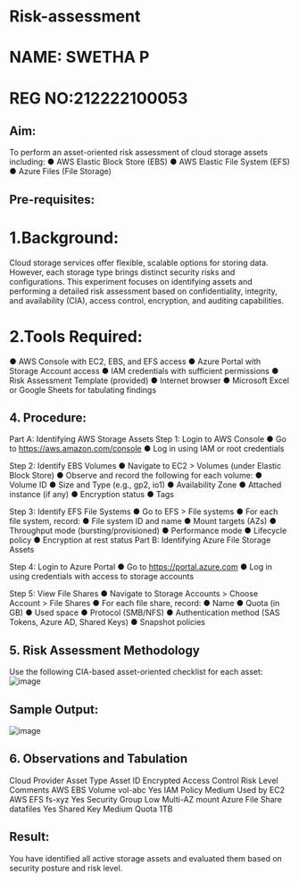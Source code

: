 # Risk-assessment
# NAME: SWETHA P
# REG NO:212222100053

## Aim:
To perform an asset-oriented risk assessment of cloud storage assets including:
● AWS Elastic Block Store (EBS)
● AWS Elastic File System (EFS)
● Azure Files (File Storage)

## Pre-requisites:
# 1.Background:
Cloud storage services offer flexible, scalable options for storing data. However, each storage type
brings distinct security risks and configurations. This experiment focuses on identifying assets and
performing a detailed risk assessment based on confidentiality, integrity, and availability (CIA), access
control, encryption, and auditing capabilities.

# 2.Tools Required:
● AWS Console with EC2, EBS, and EFS access
● Azure Portal with Storage Account access
● IAM credentials with sufficient permissions
● Risk Assessment Template (provided)
● Internet browser
● Microsoft Excel or Google Sheets for  tabulating findings

## 4. Procedure:
Part A: Identifying AWS Storage Assets
Step 1: Login to AWS Console
● Go to https://aws.amazon.com/console
● Log in using IAM or root credentials

Step 2: Identify EBS Volumes
● Navigate to EC2 > Volumes (under Elastic Block Store)
● Observe and record the following for each volume:
● Volume ID
● Size and Type (e.g., gp2, io1)
● Availability Zone
● Attached instance (if any)
● Encryption status
● Tags

Step 3: Identify EFS File Systems
● Go to EFS > File systems
● For each file system, record:
● File system ID and name
● Mount targets (AZs)
● Throughput mode (bursting/provisioned)
● Performance mode
● Lifecycle policy
● Encryption at rest status
Part B: Identifying Azure File Storage Assets

Step 4: Login to Azure Portal
● Go to https://portal.azure.com
● Log in using credentials with access to storage accounts

Step 5: View File Shares
● Navigate to Storage Accounts > Choose Account > File Shares
● For each file share, record:
● Name
● Quota (in GB)
● Used space
● Protocol (SMB/NFS)
● Authentication method (SAS Tokens, Azure AD, Shared Keys)
● Snapshot policies

## 5. Risk Assessment Methodology
Use the following CIA-based asset-oriented checklist for each asset:
![image](https://github.com/user-attachments/assets/fcdb9674-6c2b-4812-8275-b24a9d39e1e2)


## Sample Output:
![image](https://github.com/user-attachments/assets/c2163265-c8eb-4742-9520-074dd61d8972)


## 6. Observations and Tabulation
Cloud
Provider
Asset Type Asset ID Encrypted Access Control Risk Level Comments
AWS EBS Volume vol-abc Yes IAM Policy Medium Used by EC2
AWS EFS fs-xyz Yes Security Group Low Multi-AZ mount
Azure File Share datafiles Yes Shared Key Medium Quota 1TB

## Result:
You have identified all active storage assets and evaluated them based on security posture and risk level.
